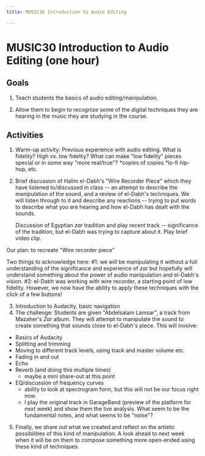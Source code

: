 ```yaml
---
title: MUSIC30 Introduction to Audio Editing

---
```


# MUSIC30 Introduction to Audio Editing (one hour)

## Goals

1) Teach students the basics of audio editing/manipulation.

2) Allow them to begin to recognize some of the digital techniques they are hearing in the music they are studying in the course.

## Activities

1) Warm-up activity: Previous experience with audio editing. What is fidelity? High vs. low fidelity? What can make "low fidelity" pieces special or in some way "more real/true"?
    *copies of copies
    *lo-fi hip-hop, etc.
3) Brief discussion of Halim el-Dabh's "Wire Recorder Piece" which they have listened to/discussed in class -- an attempt to describe the manipulation of the sound, and a review of el-Dabh's techniques. We will listen through to it and describe any reactions -- trying to put words to describe what you are hearing and how el-Dabh has dealt with the sounds.


    

    Discussion of Egyptian *zar* tradition and play recent track -- significance of the tradition, but el-Dabh was trying to capture about it. Play brief video clip.
    
Our plan: to recreate "Wire recorder piece"
    
Two things to acknowledge here:
       #1: we will be manipulating it without a full understanding of the significance and experience of *zar* but hopefully will understand something about the power of audio manipulation and el-Dabh's vision.
       #2: el-Dabh was working with wire recorder, a starting point of low fidelity. However, we now have the ability to apply these techniques with the click of a few buttons!
        
        
3. Introduction to Audacity, basic navigation
4. The challenge: Students are given "Abdelsalam Lamsar", a track from Mazaher's *Zar* album. They will attempt to manipulate the sound to create something that sounds close to el-Dabh's piece. This will involve:

- Basics of Audacity
- Splitting and trimming
- Moving to different track levels, using track and master volume etc.
- Fading in and out
- Echo
- Reverb (and doing this multiple times)
    - maybe a mini share-out at this point
- EQ/discussion of frequency curves
    - ability to look at spectrogram form, but this will not be our focus right now.
    - I play the original track in GarageBand (preview of the platform for next week) and show them the live analysis. What seem to be the fundamental notes, and what seems to be "noise"?

5. Finally, we share out what we created and reflect on the artistic possibilities of this kind of manipulation. A look ahead to next week when it will be on them to compose something more open-ended using these kind of techniques.

